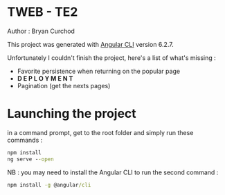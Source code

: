 # TWEB - TE2
Author : Bryan Curchod

This project was generated with [Angular CLI](https://github.com/angular/angular-cli) version 6.2.7.

Unfortunately I couldn't finish the project, here's a list of what's missing : 
- Favorite persistence when returning on the popular page
- **D E P L O Y M E N T**
- Pagination (get the nexts pages)

# Launching the project
in a command prompt, get to the root folder and simply run these commands : 
```cmd
npm install
ng serve --open
```
NB : you may need to install the Angular CLI to run the second command : 
```cmd
npm install -g @angular/cli
```